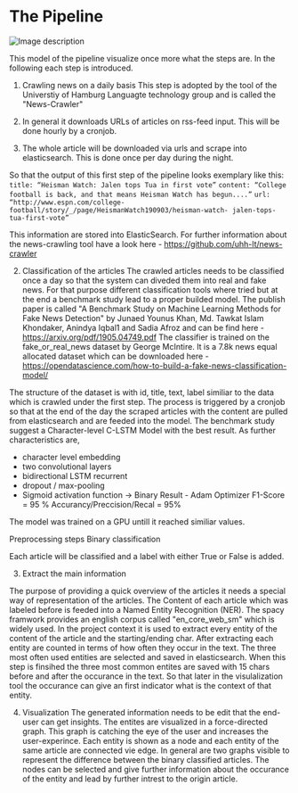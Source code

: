 # The Pipeline

![Image description](link-to-image)

This model of the pipeline visualize once more what the steps are. In the following each step is introduced.

1. Crawling news on a daily basis
This step is adopted by the tool of the Universtiy of Hamburg Languagte technology group and is called the "News-Crawler"

1. In general it downloads URLs of articles on rss-feed input. This will be done hourly by a cronjob.

2. The whole article will be downloaded via urls and scrape into elasticsearch. This is done once per day during the night.

So that the output of this first step of the pipeline looks exemplary like this:
    `title: “Heisman Watch: Jalen tops Tua in first vote”`
    `content: “College football is back, and that means Heisman Watch has begun....”`
    `url: “http://www.espn.com/college-football/story/_/page/HeismanWatch190903/heisman-watch- jalen-tops-tua-first-vote”`

This information are stored into ElasticSearch. For further information about the news-crawling tool have a look here - <https://github.com/uhh-lt/news-crawler>

2. Classification of the articles
The crawled articles needs to be classified once a day so that the system can diveded them into real and fake news.
For that purpose different classification tools where tried but at the end a benchmark study lead to a proper builded model. The publish paper is called "A Benchmark Study on Machine Learning Methods for Fake News Detection" by Junaed Younus Khan, Md. Tawkat Islam Khondaker, Anindya Iqbal1 and Sadia Afroz and can be find here - <https://arxiv.org/pdf/1905.04749.pdf>
The classifier is trained on the fake_or_real_news dataset by George McIntire. It is a 7.8k news equal allocated dataset which can be downloaded here - <https://opendatascience.com/how-to-build-a-fake-news-classification-model/>

The structure of the dataset is with id, title, text, label similiar to the data which is crawled under the first step. The process is triggered by a cronjob so that at the end of the day the scraped articles with the content are pulled from elasticsearch and are feeded into the model.
The benchmark study suggest a Character-level C-LSTM Model with the best result. As further characteristics are,

- character level embedding
- two convolutional layers
- bidirectional LSTM recurrent
- dropout / max-pooling
- Sigmoid activation function -> Binary Result - Adam Optimizer
F1-Score = 95 % Accurancy/Preccision/Recal = 95%

The model was trained on a GPU untill it reached similiar values.

Preprocessing steps
Binary classification 



Each article will be classified and a label with either True or False is added.

3. Extract the main information

The purpose of providing a quick overview of the articles it needs a special way of representation of the articles. The Content of each article which was labeled before is feeded into a Named Entity Recognition (NER). The spacy framwork provides an english corpus called "en_core_web_sm" which is widely used. In the project context it is used to extract every entity of the content of the article and the starting/ending char.
After extracting each entity are counted in terms of how often they occur in the text. The three most often used entities are selected and saved in elasticsearch.
When this step is finsihed the three most common entites are saved with 15 chars before and after the occurance in the text. So that later in the visulalization tool the occurance can give an first indicator what is the context of that entity.

4. Visualization
The generated information needs to be edit that the end-user can get insights. The entites are visualized in a force-directed graph. This graph is catching the eye of the user and increases the user-experince. Each entity is shown as a node and each entity of the same article are connected vie edge.
In general are two graphs visible to represent the difference between the binary classified articles. The nodes can be selected and give further information about the occurance of the entity and lead by further intrest to the origin article.

